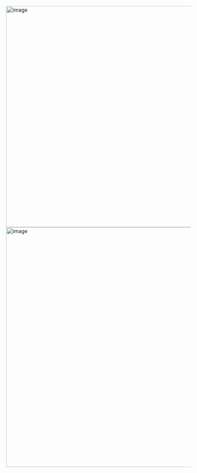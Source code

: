 <img width="965" height="603" alt="image" src="https://github.com/user-attachments/assets/e69917dc-dd0e-449e-a9d1-f0678d15b045" />
<img width="902" height="654" alt="image" src="https://github.com/user-attachments/assets/ad4b95b3-1cb1-4f27-af91-5f33baea9fec" />

